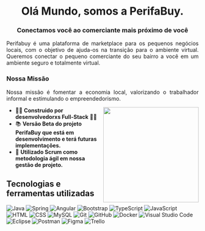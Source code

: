 <h1 align="center"> Olá Mundo, somos a PerifaBuy. </h1>
<h3 align="center"> Conectamos você ao comerciante mais próximo de você </h3>
<p align="justify"> Perifabuy é uma plataforma de marketplace para os pequenos negócios locais, com o objetivo de ajuda-os na transição para o ambiente virtual. Queremos conectar o pequeno comerciante do seu bairro a você em um ambiente seguro e totalmente virtual. </p>
  <h3> Nossa Missão</h3>
  <p align="justify"> Nossa missão é fomentar a economia local, valorizando o trabalhador informal e estimulando o empreendedorismo. </p>

  <img src="https://desenvolvimentoparaweb.com/app/uploads/2017/02/1487684242-desenvolvedores-devem-participar-do-processo-de-design.jpg" width="250" align="right">
  
- :man_technologist: **Construido por desenvolvedorxs Full-Stack** :woman_technologist:
- :books: **Versão Beta do projeto PerifaBuy que está em desenvolvimento e terá futuras implementações.**
- :book: **Utilizado Scrum como metodologia ágil em nossa gestão de projeto.**


<h2>Tecnologias e ferramentas utilizadas</h2>

  ![Java](https://img.shields.io/badge/Java-ED8B00?style=for-the-badge&logo=java&logoColor=white)
  ![Spring](https://img.shields.io/badge/Spring-6DB33F?style=for-the-badge&logo=spring&logoColor=white)
  ![Angular](https://img.shields.io/badge/Angular-DD0031?style=for-the-badge&logo=angular&logoColor=white)
  ![Bootstrap](https://img.shields.io/badge/Bootstrap-563D7C?style=for-the-badge&logo=bootstrap&logoColor=white)
  ![TypeScript](https://img.shields.io/badge/TypeScript-007ACC?style=for-the-badge&logo=typescript&logoColor=white)
  ![JavaScript](https://img.shields.io/badge/JavaScript-F7DF1E?style=for-the-badge&logo=javascript&logoColor=black)
  ![HTML](https://img.shields.io/badge/HTML-239120?style=for-the-badge&logo=html5&logoColor=white)
  ![CSS](https://img.shields.io/badge/CSS-239120?&style=for-the-badge&logo=css3&logoColor=white)
  ![MySQL](https://img.shields.io/badge/MySQL-00000F?style=for-the-badge&logo=mysql&logoColor=white)
  ![Git](https://img.shields.io/badge/Git-F05032?style=for-the-badge&logo=git&logoColor=white)
  ![GitHub](https://img.shields.io/badge/GitHub-100000?style=for-the-badge&logo=github&logoColor=white)
  ![Docker](https://img.shields.io/badge/Docker-2CA5E0?style=for-the-badge&logo=docker&logoColor=white)
  ![Visual Studio Code](https://img.shields.io/badge/-Visual%20Studio%20Code-333333?style=for-the-badge&logo=visual-studio-code&logoColor=007ACC)
  ![Eclipse](https://img.shields.io/badge/-Eclipse-333333?style=for-the-badge&logo=eclipse-ide&logoColor=2C2255)
  ![Postman](https://img.shields.io/badge/-Postman-333333?style=for-the-badge&logo=postman)
  ![Figma](https://img.shields.io/badge/-Figma-333333?style=for-the-badge&logo=figma&logoColor=007ACC)
  ![Trello](https://img.shields.io/badge/-Trello-333333?style=for-the-badge&logo=trello&logoColor=007ACC)
